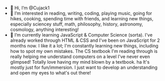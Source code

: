 - 👋 Hi, I’m @Cujack1
- 👀 I’m interested in reading, writing, coding, playing music, going for hikes, cooking, spending time with friends, and learning new things, especially sciencey stuff, math, philosophy, history, astronomy, cosmology, anything interesting!
- 🌱 I’m currently learning JavaScript & Computer Science (sorta). I've already worked through HTML & CSS and I've been on JavaScript for 2 months now. I like it a lot; I'm constantly learning new things, including how to spot my own mistakes. The CS textbook I'm reading through is really helping me understand computers on a level I've never even glimpsed! Totally love having my mind blown by a textbook. ha It's mostly just for fun/immersion. I just want to develop an understanding and open my eyes to what's out there!

<!---
Cujack1/Cujack1 is a ✨ special ✨ repository because its `README.md` (this file) appears on your GitHub profile.
You can click the Preview link to take a look at your changes.
--->
